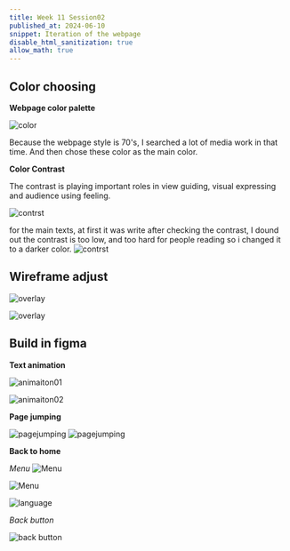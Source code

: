 ```yaml
---
title: Week 11 Session02
published_at: 2024-06-10
snippet: Iteration of the webpage 
disable_html_sanitization: true
allow_math: true
---
```


## Color choosing
**Webpage color palette**

![color](/w11s02/Custom%20Palette.png)

Because the webpage style is 70's, I searched a lot of media work in that time. And then chose these color as the main color.



**Color Contrast**
 
 The contrast is playing important roles in view guiding, visual expressing and audience using feeling.

![contrst](/w11s02/contrst01.png)

for the main texts, at first it was write after checking the contrast, I dound out the contrast is too low, and too hard for people reading so i changed it to a darker color.
![contrst](/w11s02/contrast0w.png)

## Wireframe adjust

![overlay](/w11s02/overlaymac.png)

![overlay](/w11s02/overlayiphone.png)

## Build in figma

**Text animation**

![animaiton01](/w11s02/animation01.png)

![animaiton02](/w11s02/animation02.png)

**Page jumping**

![pagejumping](/w11s02/page%20jumping.png)
![pagejumping](/w11s02/page%20jumping02.png)

**Back to home**

*Menu*
![Menu](/w11s02/menu01.png)

![Menu](/w11s02/menu02.png)

![language](/w11s02/language%20page.png)

*Back button*

![back button](/w11s02/back%20button.png)
